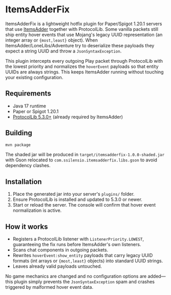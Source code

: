 # ItemsAdderFix

ItemsAdderFix is a lightweight hotfix plugin for Paper/Spigot 1.20.1 servers that use [ItemsAdder](https://www.spigotmc.org/resources/75974/) together with ProtocolLib. Some vanilla packets still ship entity hover events that use Mojang's legacy UUID representation (an integer array or `{most,least}` object). When ItemsAdder/LoneLibs/Adventure try to deserialize these payloads they expect a string UUID and throw a `JsonSyntaxException`.

This plugin intercepts every outgoing Play packet through ProtocolLib with the lowest priority and normalizes the `hoverEvent` payloads so that entity UUIDs are always strings. This keeps ItemsAdder running without touching your existing configuration.

## Requirements
- Java 17 runtime
- Paper or Spigot 1.20.1
- [ProtocolLib 5.3.0+](https://github.com/dmulloy2/ProtocolLib) (already required by ItemsAdder)

## Building
```bash
mvn package
```
The shaded jar will be produced in `target/itemsadderfix-1.0.0-shaded.jar` with Gson relocated to `com.ssilensio.itemsadderfix.libs.gson` to avoid dependency clashes.

## Installation
1. Place the generated jar into your server's `plugins/` folder.
2. Ensure ProtocolLib is installed and updated to 5.3.0 or newer.
3. Start or reload the server. The console will confirm that hover event normalization is active.

## How it works
- Registers a ProtocolLib listener with `ListenerPriority.LOWEST`, guaranteeing the fix runs before ItemsAdder's own listeners.
- Scans chat components in outgoing packets.
- Rewrites `hoverEvent:show_entity` payloads that carry legacy UUID formats (int arrays or `{most,least}` objects) into standard UUID strings.
- Leaves already valid payloads untouched.

No game mechanics are changed and no configuration options are added—this plugin simply prevents the `JsonSyntaxException` spam and crashes triggered by malformed hover event data.
